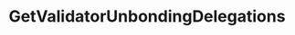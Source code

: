 ---
title: GetValidatorUnbondingDelegations
api:
  file: Consensus Client Api.openapi.json
  operationId: get_staking-validators-validator-addr-unbonding-delegations
hidden: false
---